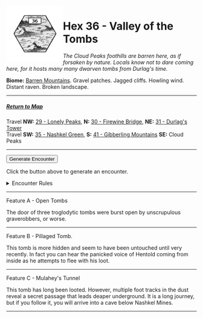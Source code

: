 
<img align="left" width=150px src="/images/Hexes/hex36.png">
<h1>Hex 36 - Valley of the Tombs</h1>

*The Cloud Peaks foothills are barren here, as if forsaken by nature. Locals know not to dare coming here, for it hosts many many dwarven tombs from Durlag's time.*

**Biome:** <u>Barren Mountains</u>. Gravel patches. Jagged cliffs. Howling wind. Distant raven. Broken landscape.

---

##### [Return to Map](https://saltygoo.github.io/2024/12/31/BGHex/)
Travel **NW:** [29 - Lonely Peaks](/pages/BaldurHex/29-Lonely), **N:** [30 - Firewine Bridge](/pages/BaldurHex/30-Firewine), **NE:** [31 - Durlag's Tower](/pages/BaldurHex/31-Durlag)<br>
Travel **SW:** [35 - Nashkel Green](/pages/BaldurHex/35-Green), **S:** [41 - Gibberling Mountains](/pages/BaldurHex/41-Gibberling) **SE:** Cloud Peaks

 ---
 
<button id="generateText" >Generate Encounter</button> <br>

<span class="grey" id="result" style="height: 75px;"> Click the button above to generate an encounter. </span>

<details markdown="1">
<summary>Encounter Rules</summary>
Generate an encounter the first time the party goes to one of this hex's features and every 12 hours. Encounters can happen on the way to the location or at the destination. If an encounter would happen while the party rests, good survival skills while setting up camp make the encounter happen after the full rest is completed. Search the [Baldur's Gate Wiki](https://baldursgate.fandom.com/wiki/Baldur%27s_Gate_Wiki) for informations on named NPC. Do not hesitate to replace any named NPC by one the players have already met from time to time! It makes for a better story.
</details>

 ---

<span class="blacktitle"> Feature A - Open Tombs</span>

The door of three troglodytic tombs were burst open by unscrupulous graverobbers, or worse.

---

<span class="blacktitle"> Feature B - Pillaged Tomb.</span>

This tomb is more hidden and seem to have been untouched until very recently. In fact you can hear the panicked voice of Hentold coming from inside as he attempts to flee with his loot.

---

<span class="blacktitle"> Feature C - Mulahey's Tunnel</span>

This tomb has long been looted. However, multiple foot tracks in the dust reveal a secret passage that leads deaper underground. It is a long journey, but if you follow it, you will arrive into a cave below Nashkel Mines.

---

<script>
    const climate1 = "Barren";
    const climate2 = "Mountain";
</script>
<script src="/scripts/BGencounter.js"></script>
